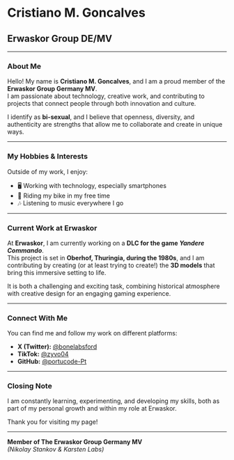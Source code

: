 # Cristiano M. Goncalves  

## Erwaskor Group DE/MV  

---

### About Me  
Hello! My name is **Cristiano M. Goncalves**, and I am a proud member of the **Erwaskor Group Germany MV**.  
I am passionate about technology, creative work, and contributing to projects that connect people through both innovation and culture.  

I identify as **bi-sexual**, and I believe that openness, diversity, and authenticity are strengths that allow me to collaborate and create in unique ways.  

---

### My Hobbies & Interests  
Outside of my work, I enjoy:  
- 🖥️ Working with technology, especially smartphones  
- 🚴 Riding my bike in my free time  
- 🎶 Listening to music everywhere I go  

---

### Current Work at Erwaskor  
At **Erwaskor**, I am currently working on a **DLC for the game _Yandere Commando_**.  
This project is set in **Oberhof, Thuringia, during the 1980s**, and I am contributing by creating (or at least trying to create!) the **3D models** that bring this immersive setting to life.  

It is both a challenging and exciting task, combining historical atmosphere with creative design for an engaging gaming experience.  

---

### Connect With Me  
You can find me and follow my work on different platforms:  

- **X (Twitter):** [@bonelabsford](https://x.com/bonelabsford)  
- **TikTok:** [@zyvo04](https://www.tiktok.com/@zyvo04)  
- **GitHub:** [@portucode-Pt](https://github.com/portucode-Pt)  

---

### Closing Note  
I am constantly learning, experimenting, and developing my skills, both as part of my personal growth and within my role at Erwaskor.  

Thank you for visiting my page!  

---

**Member of The Erwaskor Group Germany MV**  
*(Nikolay Stankov & Karsten Labs)*  
